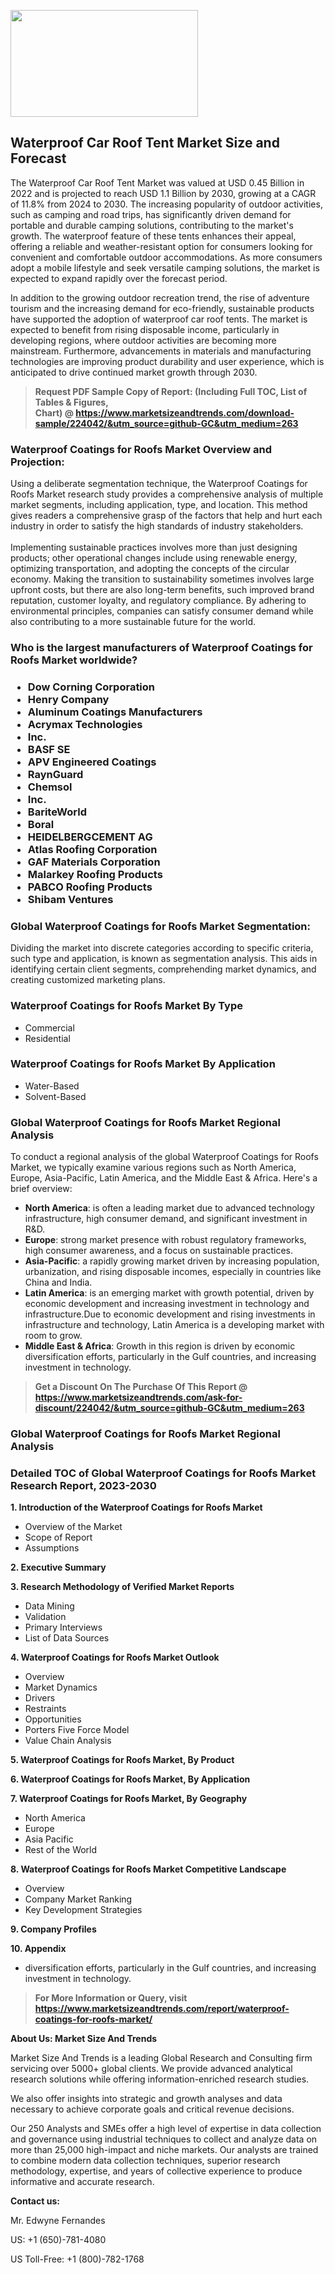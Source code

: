 <p><img class="alignnone size-medium wp-image-20088" src="https://ffe5etoiles.com/wp-content/uploads/2024/12/MST1-300x171.png" alt="" width="300" height="171" /></p><h2>Waterproof Car Roof Tent Market Size and Forecast</h2><p>The Waterproof Car Roof Tent Market was valued at USD 0.45 Billion in 2022 and is projected to reach USD 1.1 Billion by 2030, growing at a CAGR of 11.8% from 2024 to 2030. The increasing popularity of outdoor activities, such as camping and road trips, has significantly driven demand for portable and durable camping solutions, contributing to the market's growth. The waterproof feature of these tents enhances their appeal, offering a reliable and weather-resistant option for consumers looking for convenient and comfortable outdoor accommodations. As more consumers adopt a mobile lifestyle and seek versatile camping solutions, the market is expected to expand rapidly over the forecast period.</p><p>In addition to the growing outdoor recreation trend, the rise of adventure tourism and the increasing demand for eco-friendly, sustainable products have supported the adoption of waterproof car roof tents. The market is expected to benefit from rising disposable income, particularly in developing regions, where outdoor activities are becoming more mainstream. Furthermore, advancements in materials and manufacturing technologies are improving product durability and user experience, which is anticipated to drive continued market growth through 2030.</p></p><blockquote id="" class=""><strong>Request PDF Sample Copy of Report: (Including Full TOC, List of Tables &amp; Figures, Chart)&nbsp;@&nbsp;<strong><a href="https://www.marketsizeandtrends.com/download-sample/224042/&utm_source=github-GC&utm_medium=263" target="_blank">https://www.marketsizeandtrends.com/download-sample/224042/&utm_source=github-GC&utm_medium=263</a></strong></strong></blockquote><h3 id="" class="">Waterproof Coatings for Roofs Market&nbsp;Overview and Projection:</h3><p id="" class="">Using a deliberate segmentation technique, the Waterproof Coatings for Roofs Market research study provides a comprehensive analysis of multiple market segments, including application, type, and location. This method gives readers a comprehensive grasp of the factors that help and hurt each industry in order to satisfy the high standards of industry stakeholders. <br /> <br />Implementing sustainable practices involves more than just designing products; other operational changes include using renewable energy, optimizing transportation, and adopting the concepts of the circular economy. Making the transition to sustainability sometimes involves large upfront costs, but there are also long-term benefits, such improved brand reputation, customer loyalty, and regulatory compliance. By adhering to environmental principles, companies can satisfy consumer demand while also contributing to a more sustainable future for the world.</p><h3 id="" class="">Who is the largest manufacturers of&nbsp;Waterproof Coatings for Roofs Market worldwide?</h3><h3 class=""><p><ul><li>Dow Corning Corporation </li><li> Henry Company </li><li> Aluminum Coatings Manufacturers </li><li> Acrymax Technologies </li><li> Inc. </li><li> BASF SE </li><li> APV Engineered Coatings </li><li> RaynGuard </li><li> Chemsol </li><li> Inc. </li><li> BariteWorld </li><li> Boral </li><li> HEIDELBERGCEMENT AG </li><li> Atlas Roofing Corporation </li><li> GAF Materials Corporation </li><li> Malarkey Roofing Products </li><li> PABCO Roofing Products </li><li> Shibam Ventures</li></ul></p></h3><h3 id="" class="">Global&nbsp;Waterproof Coatings for Roofs Market Segmentation:</h3><p id="" class="">Dividing the market into discrete categories according to specific criteria, such type and application, is known as segmentation analysis. This aids in identifying certain client segments, comprehending market dynamics, and creating customized marketing plans.</p><h3 id="" class="">Waterproof Coatings for Roofs Market&nbsp;By Type</h3><p><p><ul><li>Commercial</li><li> Residential</p></li></ul></p></p><h3 id="" class="">Waterproof Coatings for Roofs Market&nbsp;By Application</h3><p class=""><p><ul><li>Water-Based</li><li> Solvent-Based</li></ul></p></p><h3 id="" class="">Global Waterproof Coatings for Roofs Market Regional Analysis</h3><p id="" class="">To conduct a regional analysis of the global Waterproof Coatings for Roofs Market, we typically examine various regions such as North America, Europe, Asia-Pacific, Latin America, and the Middle East &amp; Africa. Here's a brief overview:</p><ul><li><strong>North America</strong>: is often a leading market due to advanced technology infrastructure, high consumer demand, and significant investment in R&amp;D.</li><li><strong>Europe</strong>: strong market presence with robust regulatory frameworks, high consumer awareness, and a focus on sustainable practices.</li><li><strong>Asia-Pacific</strong>: a rapidly growing market driven by increasing population, urbanization, and rising disposable incomes, especially in countries like China and India.</li><li><strong>Latin America</strong>: is an emerging market with growth potential, driven by economic development and increasing investment in technology and infrastructure.Due to economic development and rising investments in infrastructure and technology, Latin America is a developing market with room to grow.</li><li><strong>Middle East &amp; Africa</strong>: Growth in this region is driven by economic diversification efforts, particularly in the Gulf countries, and increasing investment in technology.</li></ul><blockquote id="" class=""><strong>Get a Discount On The Purchase Of This Report @ <strong><a href="https://www.marketsizeandtrends.com/ask-for-discount/224042/&utm_source=github-GC&utm_medium=263" target="_blank">https://www.marketsizeandtrends.com/ask-for-discount/224042/&utm_source=github-GC&utm_medium=263</a></strong></strong></blockquote><h3 id="" class="">Global Waterproof Coatings for Roofs Market Regional Analysis</h3><h3 id="" class="">Detailed TOC of Global Waterproof Coatings for Roofs Market Research Report, 2023-2030</h3><p id="" class=""><strong>1. Introduction of the Waterproof Coatings for Roofs Market</strong></p><ul><li>Overview of the Market</li><li>Scope of Report</li><li>Assumptions</li></ul><p id="" class=""><strong>2. Executive Summary</strong></p><p id="" class=""><strong>3. Research Methodology of Verified Market Reports</strong></p><ul><li>Data Mining</li><li>Validation</li><li>Primary Interviews</li><li>List of Data Sources</li></ul><p id="" class=""><strong>4. Waterproof Coatings for Roofs Market Outlook</strong></p><ul><li>Overview</li><li>Market Dynamics</li><li>Drivers</li><li>Restraints</li><li>Opportunities</li><li>Porters Five Force Model</li><li>Value Chain Analysis</li></ul><p id="" class=""><strong>5. Waterproof Coatings for Roofs Market, By Product</strong></p><p id="" class=""><strong>6. Waterproof Coatings for Roofs Market, By Application</strong></p><p id="" class=""><strong>7. Waterproof Coatings for Roofs Market, By Geography</strong></p><ul><li>North America</li><li>Europe</li><li>Asia Pacific</li><li>Rest of the World</li></ul><p id="" class=""><strong>8. Waterproof Coatings for Roofs Market Competitive Landscape</strong></p><ul><li>Overview</li><li>Company Market Ranking</li><li>Key Development Strategies</li></ul><p id="" class=""><strong>9. Company Profiles</strong></p><p id="" class=""><strong>10. Appendix</strong></p><ul><li>diversification efforts, particularly in the Gulf countries, and increasing investment in technology.</li></ul><blockquote id="" class=""><strong>For More Information or Query, visit <strong><strong><a href="https://www.marketsizeandtrends.com/report/waterproof-coatings-for-roofs-market/" target="_blank">https://www.marketsizeandtrends.com/report/waterproof-coatings-for-roofs-market/</a></strong></strong></strong></blockquote><p id="" class=""><strong>About Us: Market Size And Trends</strong></p><p id="" class="">Market Size And Trends is a leading Global Research and Consulting firm servicing over 5000+ global clients. We provide advanced analytical research solutions while offering information-enriched research studies.</p><p id="" class="">We also offer insights into strategic and growth analyses and data necessary to achieve corporate goals and critical revenue decisions.</p><p id="" class="">Our 250 Analysts and SMEs offer a high level of expertise in data collection and governance using industrial techniques to collect and analyze data on more than 25,000 high-impact and niche markets. Our analysts are trained to combine modern data collection techniques, superior research methodology, expertise, and years of collective experience to produce informative and accurate research.</p><p id="" class=""><strong>Contact us:</strong></p><p id="" class="">Mr. Edwyne Fernandes</p><p id="" class="">US: +1 (650)-781-4080</p><p id="" class="">US Toll-Free: +1 (800)-782-1768</p>

